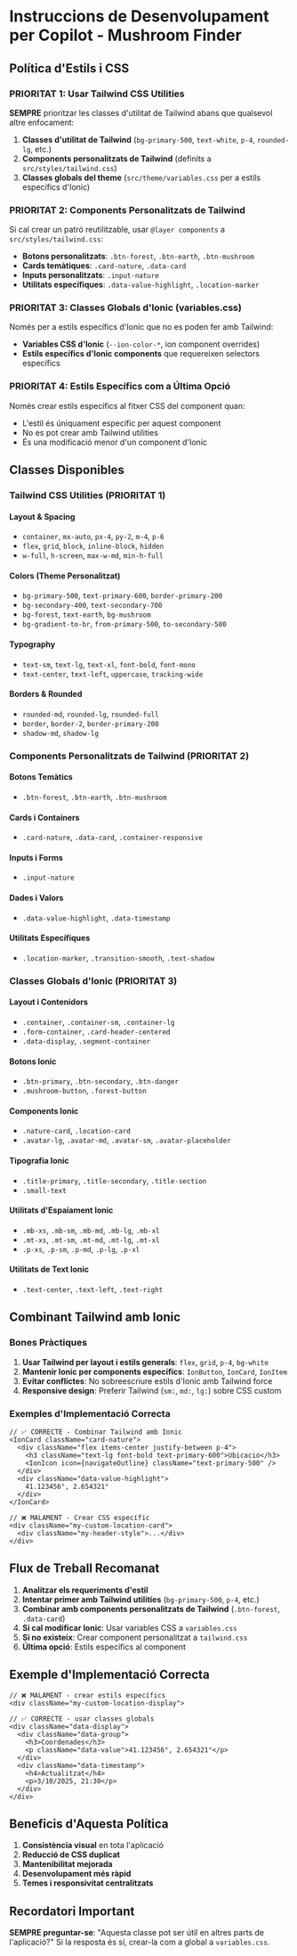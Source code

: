 # Instruccions de Desenvolupament per Copilot - Mushroom Finder

## Política d'Estils i CSS

### PRIORITAT 1: Usar Tailwind CSS Utilities

**SEMPRE** prioritzar les classes d'utilitat de Tailwind abans que qualsevol altre enfocament:

1. **Classes d'utilitat de Tailwind** (`bg-primary-500`, `text-white`, `p-4`, `rounded-lg`, etc.)
2. **Components personalitzats de Tailwind** (definits a `src/styles/tailwind.css`)
3. **Classes globals del theme** (`src/theme/variables.css` per a estils específics d'Ionic)

### PRIORITAT 2: Components Personalitzats de Tailwind

Si cal crear un patró reutilitzable, usar `@layer components` a `src/styles/tailwind.css`:

- **Botons personalitzats**: `.btn-forest`, `.btn-earth`, `.btn-mushroom`
- **Cards temàtiques**: `.card-nature`, `.data-card`
- **Inputs personalitzats**: `.input-nature`
- **Utilitats específiques**: `.data-value-highlight`, `.location-marker`

### PRIORITAT 3: Classes Globals d'Ionic (variables.css)

Només per a estils específics d'Ionic que no es poden fer amb Tailwind:

- **Variables CSS d'Ionic** (`--ion-color-*`, ion component overrides)
- **Estils específics d'Ionic components** que requereixen selectors específics

### PRIORITAT 4: Estils Específics com a Última Opció

Només crear estils específics al fitxer CSS del component quan:

- L'estil és úniquament específic per aquest component
- No es pot crear amb Tailwind utilities
- És una modificació menor d'un component d'Ionic

## Classes Disponibles

### Tailwind CSS Utilities (PRIORITAT 1)

#### Layout & Spacing

- `container`, `mx-auto`, `px-4`, `py-2`, `m-4`, `p-6`
- `flex`, `grid`, `block`, `inline-block`, `hidden`
- `w-full`, `h-screen`, `max-w-md`, `min-h-full`

#### Colors (Theme Personalitzat)

- `bg-primary-500`, `text-primary-600`, `border-primary-200`
- `bg-secondary-400`, `text-secondary-700`
- `bg-forest`, `text-earth`, `bg-mushroom`
- `bg-gradient-to-br`, `from-primary-500`, `to-secondary-500`

#### Typography

- `text-sm`, `text-lg`, `text-xl`, `font-bold`, `font-mono`
- `text-center`, `text-left`, `uppercase`, `tracking-wide`

#### Borders & Rounded

- `rounded-md`, `rounded-lg`, `rounded-full`
- `border`, `border-2`, `border-primary-200`
- `shadow-md`, `shadow-lg`

### Components Personalitzats de Tailwind (PRIORITAT 2)

#### Botons Temàtics

- `.btn-forest`, `.btn-earth`, `.btn-mushroom`

#### Cards i Containers

- `.card-nature`, `.data-card`, `.container-responsive`

#### Inputs i Forms

- `.input-nature`

#### Dades i Valors

- `.data-value-highlight`, `.data-timestamp`

#### Utilitats Específiques

- `.location-marker`, `.transition-smooth`, `.text-shadow`

### Classes Globals d'Ionic (PRIORITAT 3)

#### Layout i Contenidors

- `.container`, `.container-sm`, `.container-lg`
- `.form-container`, `.card-header-centered`
- `.data-display`, `.segment-container`

#### Botons Ionic

- `.btn-primary`, `.btn-secondary`, `.btn-danger`
- `.mushroom-button`, `.forest-button`

#### Components Ionic

- `.nature-card`, `.location-card`
- `.avatar-lg`, `.avatar-md`, `.avatar-sm`, `.avatar-placeholder`

#### Tipografia Ionic

- `.title-primary`, `.title-secondary`, `.title-section`
- `.small-text`

#### Utilitats d'Espaiament Ionic

- `.mb-xs`, `.mb-sm`, `.mb-md`, `.mb-lg`, `.mb-xl`
- `.mt-xs`, `.mt-sm`, `.mt-md`, `.mt-lg`, `.mt-xl`
- `.p-xs`, `.p-sm`, `.p-md`, `.p-lg`, `.p-xl`

#### Utilitats de Text Ionic

- `.text-center`, `.text-left`, `.text-right`

## Combinant Tailwind amb Ionic

### Bones Pràctiques

1. **Usar Tailwind per layout i estils generals**: `flex`, `grid`, `p-4`, `bg-white`
2. **Mantenir Ionic per components específics**: `IonButton`, `IonCard`, `IonItem`
3. **Evitar conflictes**: No sobreescriure estils d'Ionic amb Tailwind force
4. **Responsive design**: Preferir Tailwind (`sm:`, `md:`, `lg:`) sobre CSS custom

### Exemples d'Implementació Correcta

```tsx
// ✅ CORRECTE - Combinar Tailwind amb Ionic
<IonCard className="card-nature">
  <div className="flex items-center justify-between p-4">
    <h3 className="text-lg font-bold text-primary-600">Ubicació</h3>
    <IonIcon icon={navigateOutline} className="text-primary-500" />
  </div>
  <div className="data-value-highlight">
    41.123456°, 2.654321°
  </div>
</IonCard>

// ❌ MALAMENT - Crear CSS específic
<div className="my-custom-location-card">
  <div className="my-header-style">...</div>
</div>
```

## Flux de Treball Recomanat

1. **Analitzar els requeriments d'estil**
2. **Intentar primer amb Tailwind utilities** (`bg-primary-500`, `p-4`, etc.)
3. **Combinar amb components personalitzats de Tailwind** (`.btn-forest`, `.data-card`)
4. **Si cal modificar Ionic**: Usar variables CSS a `variables.css`
5. **Si no existeix**: Crear component personalitzat a `tailwind.css`
6. **Última opció**: Estils específics al component

## Exemple d'Implementació Correcta

```tsx
// ❌ MALAMENT - crear estils específics
<div className="my-custom-location-display">

// ✅ CORRECTE - usar classes globals
<div className="data-display">
  <div className="data-group">
    <h3>Coordenades</h3>
    <p className="data-value">41.123456°, 2.654321°</p>
  </div>
  <div className="data-timestamp">
    <h4>Actualitzat</h4>
    <p>3/10/2025, 21:30</p>
  </div>
</div>
```

## Beneficis d'Aquesta Política

1. **Consistència visual** en tota l'aplicació
2. **Reducció de CSS duplicat**
3. **Mantenibilitat mejorada**
4. **Desenvolupament més ràpid**
5. **Temes i responsivitat centralitzats**

## Recordatori Important

**SEMPRE preguntar-se**: "Aquesta classe pot ser útil en altres parts de l'aplicació?" Si la resposta és sí, crear-la com a global a `variables.css`.
